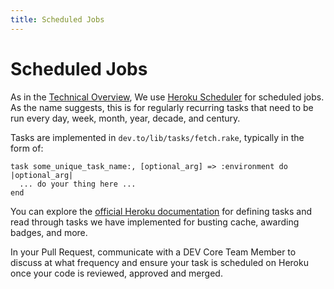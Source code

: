 ```yaml
---
title: Scheduled Jobs
---
```


# Scheduled Jobs

As in the [Technical Overview](/technical-overview), We use [Heroku Scheduler](https://devcenter.heroku.com/articles/scheduler) for scheduled jobs. As the name suggests, this is for regularly recurring tasks that need to be run every day, week, month, year, decade, and century.

Tasks are implemented in `dev.to/lib/tasks/fetch.rake`, typically in the form of:

```
task some_unique_task_name:, [optional_arg] => :environment do |optional_arg|
  ... do your thing here ...
end
```

You can explore the [official Heroku documentation](https://devcenter.heroku.com/articles/scheduler#defining-tasks) for defining tasks and read through tasks we have implemented for busting cache, awarding badges, and more.

In your Pull Request, communicate with a DEV Core Team Member to discuss at what frequency and ensure your task is scheduled on Heroku once your code is reviewed, approved and merged.
